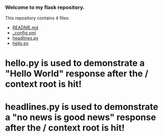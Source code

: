 ### Welcome to my flask repository.

This repository contains 4 files:
 - [README.md](/README.md)
 - [_config.yml](/_config.yml)
 - [headlines.py](/headlines.py)
 - [hello.py](/hello.py)

# hello.py is used to demonstrate a "Hello World" response after the / context root is hit!
# headlines.py is used to demonstrate a "no news is good news" response after the / context root is hit!
